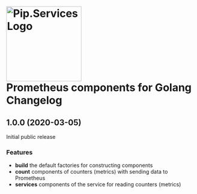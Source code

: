 # <img src="https://uploads-ssl.webflow.com/5ea5d3315186cf5ec60c3ee4/5edf1c94ce4c859f2b188094_logo.svg" alt="Pip.Services Logo" width="200"> <br/> Prometheus components for Golang Changelog

## <a name="1.0.0"></a> 1.0.0 (2020-03-05)

Initial public release

### Features
* **build** the default factories for constructing components
* **count** components of counters (metrics) with sending data to Prometheus
* **services** components of the service for reading counters (metrics)